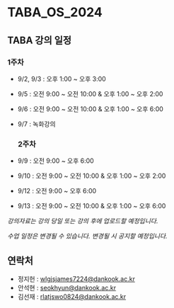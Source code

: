 # TABA_OS_2024
## TABA 강의 일정
### 1주차
- 9/2, 9/3 : 오후 1:00 ~ 오후 3:00
- 9/5 : 오전 9:00 ~ 오전 10:00 & 오후 1:00 ~ 오후 2:00
- 9/6 : 오전 9:00 ~ 오전 10:00 & 오후 1:00 ~ 오후 6:00
- 9/7 : 녹화강의

  ### 2주차
- 9/9 : 오전 9:00 ~ 오후 6:00
- 9/10 : 오전 9:00 ~ 오전 10:00 & 오후 1:00 ~ 오후 2:00
- 9/12 : 오전 9:00 ~ 오후 6:00
- 9/13 : 오전 9:00 ~ 오전 10:00 & 오후 1:00 ~ 오후 6:00 


*강의자료는 강의 당일 또는 강의 후에 업로드할 예정입니다.*


*수업 일정은 변경될 수 있습니다. 변경될 시 공지할 예정입니다.*

## 연락처
- 정지헌 : wlgjsjames7224@dankook.ac.kr
- 안석현 : seokhyun@dankook.ac.kr
- 김선재 : rlatjswo0824@dankook.ac.kr
